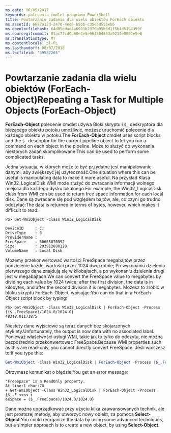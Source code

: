 ```yaml
---
ms.date: 06/05/2017
keywords: polecenia cmdlet programu PowerShell
title: Powtarzanie zadania dla wielu obiektów ForEach obiektu
ms.assetid: 6697a12d-2470-4ed6-b5bb-c35e5d525eb6
ms.openlocfilehash: 64d85edad4a6931b2376b95b6d1f5b4d5194399f
ms.sourcegitcommit: 01ac77cd0b00e4e5e964504563a9212e8002e5e0
ms.translationtype: MT
ms.contentlocale: pl-PL
ms.lasthandoff: 08/07/2018
ms.locfileid: "39587265"
---
```

# <a name="repeating-a-task-for-multiple-objects-foreach-object"></a><span data-ttu-id="e34ee-103">Powtarzanie zadania dla wielu obiektów (ForEach-Object)</span><span class="sxs-lookup"><span data-stu-id="e34ee-103">Repeating a Task for Multiple Objects (ForEach-Object)</span></span>

<span data-ttu-id="e34ee-104">**ForEach-Object** polecenie cmdlet używa Bloki skryptu i `$_` deskryptora dla bieżącego obiektu potoku umożliwić, możesz uruchomić polecenie dla każdego obiektu w potoku.</span><span class="sxs-lookup"><span data-stu-id="e34ee-104">The **ForEach-Object** cmdlet uses script blocks and the `$_` descriptor for the current pipeline object to let you run a command on each object in the pipeline.</span></span> <span data-ttu-id="e34ee-105">Może to służyć do wykonania niektórych zadań skomplikowane.</span><span class="sxs-lookup"><span data-stu-id="e34ee-105">This can be used to perform some complicated tasks.</span></span>

<span data-ttu-id="e34ee-106">Jedna sytuacja, w których może to być przydatne jest manipulowanie danymi, aby zwiększyć jej użyteczność.</span><span class="sxs-lookup"><span data-stu-id="e34ee-106">One situation where this can be useful is manipulating data to make it more useful.</span></span> <span data-ttu-id="e34ee-107">Na przykład Klasa Win32_LogicalDisk WMI może służyć do zwracania informacji wolnego miejsca dla każdego dysku lokalnego.</span><span class="sxs-lookup"><span data-stu-id="e34ee-107">For example, the Win32_LogicalDisk class from WMI can be used to return free space information for each local disk.</span></span> <span data-ttu-id="e34ee-108">Dane są zwracane się pod względem bajtów, ale, co czyni go trudno odczytać:</span><span class="sxs-lookup"><span data-stu-id="e34ee-108">The data is returned in terms of bytes, however, which makes it difficult to read:</span></span>

```
PS> Get-WmiObject -Class Win32_LogicalDisk

DeviceID     : C:
DriveType    : 3
ProviderName :
FreeSpace    : 50665070592
Size         : 203912880128
VolumeName   : Local Disk
```

<span data-ttu-id="e34ee-109">Możemy przekonwertować wartości FreeSpace megabajtów przez podzielenie każdej wartości przez 1024 dwukrotnie; Po wykonaniu dzielenia pierwszego dane znajdują się w kilobajtach, a po wykonaniu dzielenia drugi jest w megabajtach.</span><span class="sxs-lookup"><span data-stu-id="e34ee-109">We can convert the FreeSpace value to megabytes by dividing each value by 1024 twice; after the first division, the data is in kilobytes, and after the second division it is megabytes.</span></span> <span data-ttu-id="e34ee-110">Możesz to zrobić w bloku skryptu ForEach-Object, wpisując:</span><span class="sxs-lookup"><span data-stu-id="e34ee-110">You can do that in a ForEach-Object script block by typing:</span></span>

```
PS> Get-WmiObject -Class Win32_LogicalDisk | ForEach-Object -Process {($_.FreeSpace)/1024.0/1024.0}
48318.01171875
```

<span data-ttu-id="e34ee-111">Niestety dane wyjściowe są teraz danych bez skojarzonych etykiety.</span><span class="sxs-lookup"><span data-stu-id="e34ee-111">Unfortunately, the output is now data with no associated label.</span></span> <span data-ttu-id="e34ee-112">Ponieważ właściwości usługi WMI, takie jak to tylko do odczytu, nie można bezpośrednio przekonwertować FreeSpace.</span><span class="sxs-lookup"><span data-stu-id="e34ee-112">Because WMI properties such as this are read-only, you cannot directly convert FreeSpace.</span></span> <span data-ttu-id="e34ee-113">Jeśli wpiszesz to:</span><span class="sxs-lookup"><span data-stu-id="e34ee-113">If you type this:</span></span>

```powershell
Get-WmiObject -Class Win32_LogicalDisk | ForEach-Object -Process {$_.FreeSpace = ($_.FreeSpace)/1024.0/1024.0}
```

<span data-ttu-id="e34ee-114">Otrzymasz komunikat o błędzie:</span><span class="sxs-lookup"><span data-stu-id="e34ee-114">You get an error message:</span></span>

```output
"FreeSpace" is a ReadOnly property.
At line:1 char:70
+ Get-WmiObject -Class Win32_LogicalDisk | ForEach-Object -Process {$_.F <<<< r
eeSpace = ($_.FreeSpace)/1024.0/1024.0}
```

<span data-ttu-id="e34ee-115">Dane można uporządkować przy użyciu kilka zaawansowanych technik, ale jest prostszej metody, aby utworzyć nowy obiekt, za pomocą **Select-Object**.</span><span class="sxs-lookup"><span data-stu-id="e34ee-115">You could reorganize the data by using some advanced techniques, but a simpler approach is to create a new object, by using **Select-Object**.</span></span>